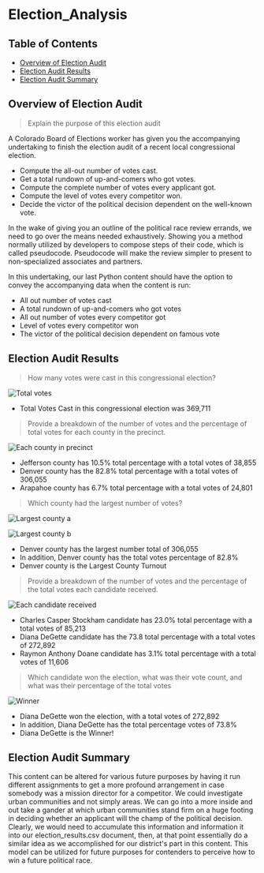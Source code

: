 # Election_Analysis

## Table of Contents

- [Overview of Election Audit](#overview-of-election-audit)
- [Election Audit Results](#election-audit-results)
- [Election Audit Summary](#election-audit-summary)

## Overview of Election Audit
> Explain the purpose of this election audit

A Colorado Board of Elections worker has given you the accompanying undertaking to finish the election audit of a recent local congressional election.

- Compute the all-out number of votes cast. 
- Get a total rundown of up-and-comers who got votes. 
- Compute the complete number of votes every applicant got. 
- Compute the level of votes every competitor won. 
- Decide the victor of the political decision dependent on the well-known vote.

In the wake of giving you an outline of the political race review errands, we need to go over the means needed exhaustively. Showing you a method normally utilized by developers to compose steps of their code, which is called pseudocode. Pseudocode will make the review simpler to present to non-specialized associates and partners.

In this undertaking, our last Python content should have the option to convey the accompanying data when the content is run: 

- All out number of votes cast 
- A total rundown of up-and-comers who got votes 
- All out number of votes every competitor got 
- Level of votes every competitor won 
- The victor of the political decision dependent on famous vote

## Election Audit Results

> How many votes were cast in this congressional election?

![Total votes](resource/Total_votes.png)

  - Total Votes Cast in this congressional election was 369,711
 
> Provide a breakdown of the number of votes and the percentage of total votes for each county in the precinct.

![Each county in precinct](resource/Each_county_in_precinct.png)

  - Jefferson county has 10.5% total percentage with a total votes of 38,855
  - Denver county has the 82.8% total percentage with a total votes of 306,055
  - Arapahoe county has 6.7% total percentage with a total votes of 24,801

> Which county had the largest number of votes?

![Largest county a](resource/Largest_county_a.png)

![Largest county b](resource/Largest_county_b.png)

  - Denver county has the largest number total of 306,055
  - In addition, Denver county has the total votes percentage of 82.8%
  - Denver county is the Largest County Turnout

> Provide a breakdown of the number of votes and the percentage of the total votes each candidate received.

![Each candidate received](resource/Each_candidate_received.png)

  - Charles Casper Stockham candidate has 23.0% total percentage with a total votes of 85,213
  - Diana DeGette candidate has the 73.8 total percentage with a total votes of 272,892
  - Raymon Anthony Doane candidate has 3.1% total percentage with a total votes of 11,606

> Which candidate won the election, what was their vote count, and what was their percentage of the total votes

![Winner](Winner.png)

  - Diana DeGette won the election, with a total votes of 272,892
  - In addition, Diana DeGette has the total percentage votes of 73.8%
  - Diana DeGette is the Winner!

## Election Audit Summary

This content can be altered for various future purposes by having it run different assignments to get a more profound arrangement in case somebody was a mission director for a competitor. We could investigate urban communities and not simply areas. We can go into a more inside and out take a gander at which urban communities stand firm on a huge footing in deciding whether an applicant will the champ of the political decision. Clearly, we would need to accumulate this information and information it into our election_results.csv document, then, at that point essentially do a similar idea as we accomplished for our district's part in this content. This model can be utilized for future purposes for contenders to perceive how to win a future political race.

